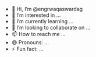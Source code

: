 - 👋 Hi, I’m @engrwaqaswardag
- 👀 I’m interested in ...
- 🌱 I’m currently learning ...
- 💞️ I’m looking to collaborate on ...
- 📫 How to reach me ...
- 😄 Pronouns: ...
- ⚡ Fun fact: ...

<!---
engrwaqaswardag/engrwaqaswardag is a ✨ special ✨ repository because its `README.md` (this file) appears on your GitHub profile.
You can click the Preview link to take a look at your changes.
--->
